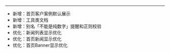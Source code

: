 
---

- 新增：首页客户案例默认展示
- 新增：工具类文档
- 新增：别名「不能是纯数字」提醒和正则校验
- 优化：新闻列表显示优化
- 优化：首页新闻显示优化
- 优化：首页Banner显示优化

